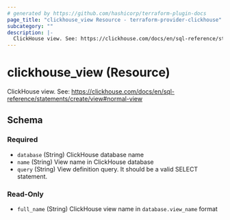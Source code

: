 ```yaml
---
# generated by https://github.com/hashicorp/terraform-plugin-docs
page_title: "clickhouse_view Resource - terraform-provider-clickhouse"
subcategory: ""
description: |-
  ClickHouse view. See: https://clickhouse.com/docs/en/sql-reference/statements/create/view#normal-view
---
```


# clickhouse_view (Resource)

ClickHouse view. See: https://clickhouse.com/docs/en/sql-reference/statements/create/view#normal-view



<!-- schema generated by tfplugindocs -->
## Schema

### Required

- `database` (String) ClickHouse database name
- `name` (String) View name in ClickHouse database
- `query` (String) View definition query. It should be a valid SELECT statement.

### Read-Only

- `full_name` (String) ClickHouse view name in `database.view_name` format
